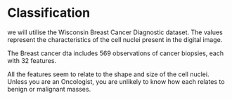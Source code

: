 # Classification
we will utilise the Wisconsin Breast Cancer Diagnostic dataset. The values represent the characteristics of the cell nuclei present in the digital image.


The Breast cancer dta includes 569 observations of cancer biopsies, each with 32 features.


All the features seem to relate to the shape and size of the cell nuclei. Unless you are an Oncologist, you are unlikely to know how each relates to benign or malignant masses.
